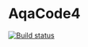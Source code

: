 # AqaCode4
[![Build status](https://ci.appveyor.com/api/projects/status/mfs9n15hekxcxl4c/branch/master?svg=true)](https://ci.appveyor.com/project/IrinaSklyar/aqa-code/branch/master)
